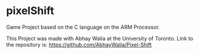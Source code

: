 # pixelShift
Game Project based on the C language on the ARM Processor.

This Project was made with Abhay Walia at the University of Toronto. 
Link to the repository is: https://github.com/AbhayWalia/Pixel-Shift